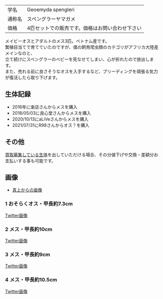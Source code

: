 |||
|:-|:-|
| 学名 | Geoemyda spengleri |
| 通称名 | スペングラーヤマガメ |
| 価格 | 4匹セットでの販売です。価格はお問い合わせ下さい |

メイビーオスとアダルトのメス3匹。ベトナム産です。  
繁殖目当てで育てていたのですが、僕の飼育爬虫類のカテゴリがアフリカ大陸産メインなのと、  
立て続けにスペングラーのベビーを死なせてしまい、心が折れたので放出します。  
また、売れる前に良さそうなオスを入手するなど、ブリーディングを頑張る気力が復活したら取り下げます。  

## 生体記録

* 2016年に楽店さんからメスを購入
* 2018/05/03に良心堂さんからメスを購入
* 2020/10/13にaLiVeさんからメスを購入
* 2021/07/31にR98さんからオス？を購入

## その他

[買取募集している生体](/shopping/purchase-price-list)を出していただける場合、その分値下げや交換・差額分お支払いする事も可能です。

## 画像

* [真上からの画像]({{site.baseurl}}/assets/img/shopping/creatures/geoemyda-spengleri/0/overhead_1234.jpeg)

### 1 おそらくオス・甲長約7.3cm

[Twitter画像](https://twitter.com/ikimonooki/status/1576811251342008320?s=20&t=Y-qNhTsUqS-e-5AQs156UA)

### 2 メス・甲長約10cm

[Twitter画像](https://twitter.com/ikimonooki/status/1576812236256878592?s=20&t=Y-qNhTsUqS-e-5AQs156UA)

### 3 メス・甲長約9cm

[Twitter画像](https://twitter.com/ikimonooki/status/1576813054850789376?s=20&t=Y-qNhTsUqS-e-5AQs156UA)

### 4 メス・甲長約10.5cm

[Twitter画像](https://twitter.com/ikimonooki/status/1576813895775186945?s=20&t=Y-qNhTsUqS-e-5AQs156UA)
